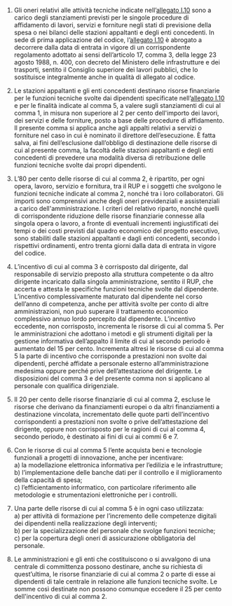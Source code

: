 1. Gli oneri relativi alle attività tecniche indicate nell’[allegato I.10](/section/attachment-1-10/1) sono a carico degli stanziamenti previsti per le singole procedure di affidamento di lavori, servizi e forniture negli stati di previsione della spesa o nei bilanci delle stazioni appaltanti e degli enti concedenti. In sede di prima applicazione del codice, l’[allegato I.10](/section/attachment-1-10/1) è abrogato a decorrere dalla data di entrata in vigore di un corrispondente regolamento adottato ai sensi dell’articolo 17, comma 3, della legge 23 agosto 1988, n. 400, con decreto del Ministero delle infrastrutture e dei trasporti, sentito il Consiglio superiore dei lavori pubblici, che lo sostituisce integralmente anche in qualità di allegato al codice.

2. Le stazioni appaltanti e gli enti concedenti destinano risorse finanziarie per le funzioni tecniche svolte dai dipendenti specificate nell’[allegato I.10](/section/attachment-1-10/1) e per le finalità indicate al comma 5, a valere sugli stanziamenti di cui al comma 1, in misura non superiore al 2 per cento dell'importo dei lavori, dei servizi e delle forniture, posto a base delle procedure di affidamento. Il presente comma si applica anche agli appalti relativi a servizi o forniture nel caso in cui è nominato il direttore dell’esecuzione. È fatta salva, ai fini dell’esclusione dall’obbligo di destinazione delle risorse di cui al presente comma, la facoltà delle stazioni appaltanti e degli enti concedenti di prevedere una modalità diversa di retribuzione delle funzioni tecniche svolte dai propri dipendenti.
3. L’80 per cento delle risorse di cui al comma 2, è ripartito, per ogni opera, lavoro, servizio e fornitura, tra il RUP e i soggetti che svolgono le funzioni tecniche indicate al comma 2, nonché tra i loro collaboratori. Gli importi sono comprensivi anche degli oneri previdenziali e assistenziali a carico dell'amministrazione. I criteri del relativo riparto, nonché quelli di corrispondente riduzione delle risorse finanziarie connesse alla singola opera o lavoro, a fronte di eventuali incrementi ingiustificati dei tempi o dei costi previsti dal quadro economico del progetto esecutivo, sono stabiliti dalle stazioni appaltanti e dagli enti concedenti, secondo i rispettivi ordinamenti, entro trenta giorni dalla data di entrata in vigore del codice.

4. L’incentivo di cui al comma 3 è corrisposto dal dirigente, dal responsabile di servizio preposto alla struttura competente o da altro dirigente incaricato dalla singola amministrazione, sentito il RUP, che accerta e attesta le specifiche funzioni tecniche svolte dal dipendente. L’incentivo complessivamente maturato dal dipendente nel corso dell’anno di competenza, anche per attività svolte per conto di altre amministrazioni, non può superare il trattamento economico complessivo annuo lordo percepito dal dipendente. L’incentivo eccedente, non corrisposto, incrementa le risorse di cui al comma 5. Per le amministrazioni che adottano i metodi e gli strumenti digitali per la gestione informativa dell’appalto il limite di cui al secondo periodo è aumentato del 15 per cento. Incrementa altresì le risorse di cui al comma 5 la parte di incentivo che corrisponde a prestazioni non svolte dai dipendenti, perché affidate a personale esterno all’amministrazione medesima oppure perché prive dell’attestazione del dirigente. Le disposizioni del comma 3 e del presente comma non si applicano al personale con qualifica dirigenziale.

5. Il 20 per cento delle risorse finanziarie di cui al comma 2, escluse le risorse che derivano da finanziamenti europei o da altri finanziamenti a destinazione vincolata, incrementato delle quote parti dell’incentivo corrispondenti a prestazioni non svolte o prive dell’attestazione del dirigente, oppure non corrisposto per le ragioni di cui al comma 4, secondo periodo, è destinato ai fini di cui ai commi 6 e 7.

6. Con le risorse di cui al comma 5 l’ente acquista beni e tecnologie funzionali a progetti di innovazione, anche per incentivare:<br>a) la modellazione elettronica informativa per l’edilizia e le infrastrutture;<br>b) l’implementazione delle banche dati per il controllo e il miglioramento della capacità di spesa;<br>c) l’efficientamento informatico, con particolare riferimento alle metodologie e strumentazioni elettroniche per i controlli.

7. Una parte delle risorse di cui al comma 5 è in ogni caso utilizzata:<br>a) per attività di formazione per l’incremento delle competenze digitali dei dipendenti nella realizzazione degli interventi;<br>b) per la specializzazione del personale che svolge funzioni tecniche;<br>c) per la copertura degli oneri di assicurazione obbligatoria del personale.

8. Le amministrazioni e gli enti che costituiscono o si avvalgono di una centrale di committenza possono destinare, anche su richiesta di quest’ultima, le risorse finanziarie di cui al comma 2 o parte di esse ai dipendenti di tale centrale in relazione alle funzioni tecniche svolte. Le somme così destinate non possono comunque eccedere il 25 per cento dell'incentivo di cui al comma 2.
